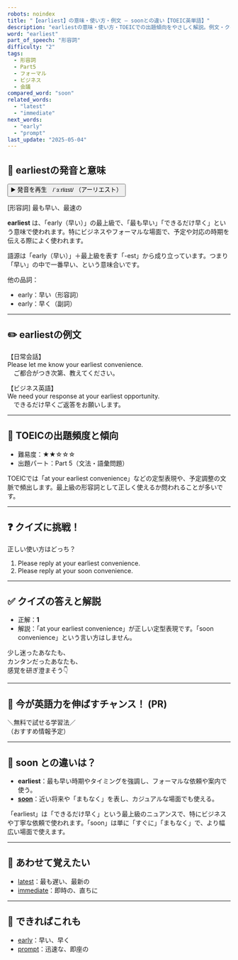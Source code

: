 ```yaml
---
robots: noindex
title: "【earliest】の意味・使い方・例文 ― soonとの違い【TOEIC英単語】"
description: "earliestの意味・使い方・TOEICでの出題傾向をやさしく解説。例文・クイズ付きでsoonとの違いもわかりやすく学べます。"
word: "earliest"
part_of_speech: "形容詞"
difficulty: "2"
tags:
  - 形容詞
  - Part5
  - フォーマル
  - ビジネス
  - 会議
compared_word: "soon"
related_words:
  - "latest"
  - "immediate"
next_words:
  - "early"
  - "prompt"
last_update: "2025-05-04"
---
```


## 🔰 earliestの発音と意味

<button class="play-audio" onclick="playTTS('earliest')">
  <span class="play-audio-main">
    ▶️ 発音を再生　/ˈɜːrliɪst/
  </span>
  <span class="play-audio-sub">
    （アーリエスト）
  </span>
</button>

[形容詞] 最も早い、最速の

**earliest** は、「early（早い）」の最上級で、「最も早い」「できるだけ早く」という意味で使われます。特にビジネスやフォーマルな場面で、予定や対応の時期を伝える際によく使われます。

語源は「early（早い）」＋最上級を表す「-est」から成り立っています。つまり「早い」の中で一番早い、という意味合いです。

他の品詞：  
- early：早い（形容詞）
- early：早く（副詞）

---

## ✏️ earliestの例文

【日常会話】  
Please let me know your earliest convenience.  
　ご都合がつき次第、教えてください。

【ビジネス英語】  
We need your response at your earliest opportunity.  
　できるだけ早くご返答をお願いします。

---

## 🎯 TOEICの出題頻度と傾向

- 難易度：★★☆☆☆
- 出題パート：Part 5（文法・語彙問題）

TOEICでは「at your earliest convenience」などの定型表現や、予定調整の文脈で頻出します。最上級の形容詞として正しく使えるか問われることが多いです。

---

## ❓ クイズに挑戦！

正しい使い方はどっち？

1. Please reply at your earliest convenience.  
2. Please reply at your soon convenience.

---

## ✅ クイズの答えと解説

- 正解：**1**
- 解説：「at your earliest convenience」が正しい定型表現です。「soon convenience」という言い方はしません。

少し迷ったあなたも、  
カンタンだったあなたも、  
感覚を研ぎ澄まそう👇️

---

## 🚀 今が英語力を伸ばすチャンス！ (PR)

<div class="info-center">
＼無料で試せる学習法／<br>  
（おすすめ情報予定）
</div>

---

## 🤔  soon との違いは？

- **earliest**：最も早い時期やタイミングを強調し、フォーマルな依頼や案内で使う。
- **[soon](/word/soon)**：近い将来や「まもなく」を表し、カジュアルな場面でも使える。

「earliest」は「できるだけ早く」という最上級のニュアンスで、特にビジネスや丁寧な依頼で使われます。「soon」は単に「すぐに」「まもなく」で、より幅広い場面で使えます。

---

## 🧩 あわせて覚えたい

- [latest](/word/latest)：最も遅い、最新の
- [immediate](/word/immediate)：即時の、直ちに

---

## 📖 できればこれも

- [early](/word/early)：早い、早く
- [prompt](/word/prompt)：迅速な、即座の

<!-- cvid: aid39_bid02 -->
